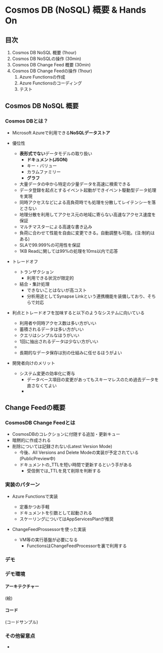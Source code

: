 # Cosmos DB (NoSQL) 概要 & Hands On

## 目次

1. Cosmos DB NoSQL 概要 (1hour)
1. Cosmos DB NoSQLの操作 (30min)
1. Cosmos DB Change Feed 概要 (30min)
1. Cosmos DB Change Feedの操作 (1hour)
    1. Azure Functionsの作成
    1. Azure Functionsのコーディング
    1. テスト

## Cosmos DB NoSQL 概要

### Cosmos DBとは？

- Microsoft Azureで利用できる**NoSQLデータストア**

- 優位性
  - **表形式でない**データモデルの取り扱い
      - **ドキュメント(JSON)**
      - キー・バリュー
      - カラムファミリー
      - **グラフ**
  - 大量データの中から特定の少量データを高速に検索できる
  - データ登録を起点とするイベント起動ができイベント駆動型データ処理を実現
  - 同時アクセスなどによる高負荷時でも処理を分散してレイテンシーを落とさない
  - 地理分散を利用してアクセス元の地域に寄らない高速なアクセス速度を保証
  - マルチマスターによる高速な書き込み
  - 負荷に合わせて性能を自由に変更できる。自動調整も可能。(注:制約はある)
  - SLAで99.999%の可用性を保証
  - 1KB Readに関しては99%の処理を10ms以内で応答

- トレードオフ
  - トランザクション
      - 利用できる状況が限定的
  - 結合・集計処理
      - できないことはないが高コスト
      - 分析用途としてSynapse Linkという連携機能を装備しており、そちらで対応
   
- 利点とトレードオフを加味すると以下のようなシステムに向いている
    - 利用者や同時アクセス数は多い方がいい
    - 蓄積されるデータは多い方がいい
    - クエリはシンプルなほうがいい
    - 1回に抽出されるデータは少ない方がいい
    - 
    - 長期的なデータ保存は別の仕組みに任せるほうがよい

- 開発者向けのメリット
    - システム変更の効率化に寄与
        - データベース項目の変更があってもスキーマレスのため過去データを直さなくてよい
        - 


## Change Feedの概要 

### CosmosDB Change Feedとは
- CosmosDBのコレクションに付随する追加・更新キュー
- 暗黙的に作成される
- 削除については記録されない(Latest Version Mode)
    - 今後、All Versions and Delete Modeの実装が予定されている(PublicPreview中)
    - ドキュメントの_TTLを短い時間で更新するという手がある
        - 受信側では_TTLを見て削除を判断する

### 実装のパターン
- Azure Functionsで実装
  - 定番かつお手軽
  - ドキュメントを引数として起動される
  - スケーリングについてはAppServicesPlanが推奨

- ChangeFeedProssessorを使った実装
  - VM等の実行基盤が必要になる
    - FunctionsはChangeFeedProcessorを裏で利用する

### デモ

### デモ環境
#### アーキテクチャー
(絵)
#### コード
(コードサンプル)

### その他留意点
- 
